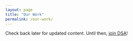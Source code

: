 ```yaml
---
layout: page
title: "Our Work"
permalink: /our-work/
---
```


Check back later for updated content. Until then, [join DSA](https://www.dsausa.org/join)!
